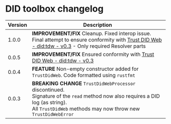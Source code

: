 # DID toolbox changelog

| Version | Description                                                                                                                                                                                               |
|---------|-----------------------------------------------------------------------------------------------------------------------------------------------------------------------------------------------------------|
| 1.0.0   | **IMPROVEMENT/FIX** Cleanup. Fixed interop issue. Final attempt to ensure conformity with [Trust DID Web - did:tdw - v0.3](https://identity.foundation/trustdidweb/v0.3/) - Only required Resolver parts                                 |
| 0.0.5   | **IMPROVEMENT/FIX** Ensured conformity with [Trust DID Web - did:tdw - v0.3](https://identity.foundation/trustdidweb/v0.3/)                                                                               |
| 0.0.4   | **FEATURE** Non-empty constructor added for `TrustDidWeb`. Code formatted using `rustfmt`                                                                                                                 |
| 0.0.3   | **BREAKING CHANGE** `TrustDidWebProcessor` discontinued. <br/>Signature of the `read` method now also requires a DID log (as string).<br/> All `TrustDidWeb` methods may now throw new `TrustDidWebError` |

